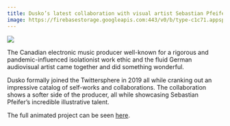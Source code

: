 ```yaml
---
title: Dusko’s latest collaboration with visual artist Sebastian Pfeifer is a perfect blend of gruesome and tasty
image: https://firebasestorage.googleapis.com:443/v0/b/type-c1c71.appspot.com/o/3nQHkcvvqKQQQlkxSQa5YDH5Pe92%2FOWo2QZN8XAzdRrdn.jpg?alt=media&token=3e4e56b8-ffd0-4fae-ae2e-3690772c1231
---
```


![]({{page.image}})

The Canadian electronic music producer well-known for a rigorous and pandemic-influenced isolationist work ethic and the fluid German audiovisual artist came together and did something wonderful.

Dusko formally joined the Twittersphere in 2019 all while cranking out an impressive catalog of self-works and collaborations. 
The collaboration shows a softer side of the producer, all while showcasing Sebastian Pfeifer’s incredible illustrative talent.

The full animated project can be seen [here](https://everfresh-design.de/rainbow-vision).
